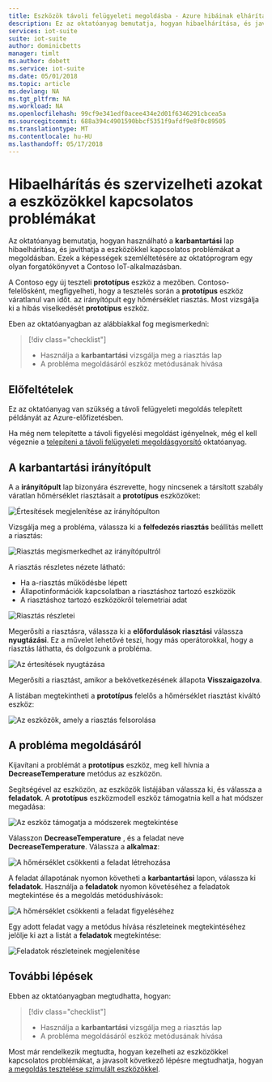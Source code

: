 ```yaml
---
title: Eszközök távoli felügyeleti megoldásba - Azure hibáinak elhárítása |} Microsoft Docs
description: Ez az oktatóanyag bemutatja, hogyan hibaelhárítása, és javíthatja a távoli felügyeleti megoldásba eszközökkel kapcsolatos problémákat.
services: iot-suite
suite: iot-suite
author: dominicbetts
manager: timlt
ms.author: dobett
ms.service: iot-suite
ms.date: 05/01/2018
ms.topic: article
ms.devlang: NA
ms.tgt_pltfrm: NA
ms.workload: NA
ms.openlocfilehash: 99cf9e341edf0acee434e2d01f6346291cbcea5a
ms.sourcegitcommit: 688a394c4901590bbcf5351f9afdf9e8f0c89505
ms.translationtype: MT
ms.contentlocale: hu-HU
ms.lasthandoff: 05/17/2018
---
```

# <a name="troubleshoot-and-remediate-device-issues"></a>Hibaelhárítás és szervizelheti azokat a eszközökkel kapcsolatos problémákat

Az oktatóanyag bemutatja, hogyan használható a **karbantartási** lap hibaelhárítása, és javíthatja a eszközökkel kapcsolatos problémákat a megoldásban. Ezek a képességek szemléltetésére az oktatóprogram egy olyan forgatókönyvet a Contoso IoT-alkalmazásban.

A Contoso egy új teszteli **prototípus** eszköz a mezőben. Contoso-felelősként, megfigyelheti, hogy a tesztelés során a **prototípus** eszköz váratlanul van időt. az irányítópult egy hőmérséklet riasztás. Most vizsgálja ki a hibás viselkedését **prototípus** eszköz.

Eben az oktatóanyagban az alábbiakkal fog megismerkedni:

>[!div class="checklist"]
> * Használja a **karbantartási** vizsgálja meg a riasztás lap
> * A probléma megoldásáról eszköz metódusának hívása

## <a name="prerequisites"></a>Előfeltételek

Ez az oktatóanyag van szükség a távoli felügyeleti megoldás telepített példányát az Azure-előfizetésben.

Ha még nem telepítette a távoli figyelési megoldást igényelnek, még el kell végeznie a [telepíteni a távoli felügyeleti megoldásgyorsító](../iot-accelerators/iot-accelerators-remote-monitoring-deploy.md) oktatóanyag.

## <a name="use-the-maintenance-dashboard"></a>A karbantartási irányítópult

A a **irányítópult** lap bizonyára észrevette, hogy nincsenek a társított szabály váratlan hőmérséklet riasztásait a **prototípus** eszközöket:

![Értesítések megjelenítése az irányítópulton](media/iot-suite-remote-monitoring-maintain/dashboardalarm.png)

Vizsgálja meg a probléma, válassza ki a **felfedezés riasztás** beállítás mellett a riasztás:

![Riasztás megismerkedhet az irányítópultról](media/iot-suite-remote-monitoring-maintain/dashboardexplorealarm.png)

A riasztás részletes nézete látható:

* Ha a-riasztás működésbe lépett
* Állapotinformációk kapcsolatban a riasztáshoz tartozó eszközök
* A riasztáshoz tartozó eszközökről telemetriai adat

![Riasztás részletei](media/iot-suite-remote-monitoring-maintain/maintenancealarmdetail.png)

Megerősíti a riasztásra, válassza ki a **előfordulások riasztási** válassza **nyugtázási**. Ez a művelet lehetővé teszi, hogy más operátorokkal, hogy a riasztás láthatta, és dolgozunk a probléma.

![Az értesítések nyugtázása](media/iot-suite-remote-monitoring-maintain/maintenanceacknowledge.png)

Megerősíti a riasztást, amikor a bekövetkezésének állapota **Visszaigazolva**.

A listában megtekintheti a **prototípus** felelős a hőmérséklet riasztást kiváltó eszköz:

![Az eszközök, amely a riasztás felsorolása](media/iot-suite-remote-monitoring-maintain/maintenanceresponsibledevice.png)

## <a name="remediate-the-issue"></a>A probléma megoldásáról

Kijavítani a problémát a **prototípus** eszköz, meg kell hívnia a **DecreaseTemperature** metódus az eszközön.

Segítségével az eszközön, az eszközök listájában válassza ki, és válassza a **feladatok**. A **prototípus** eszközmodell eszköz támogatnia kell a hat módszer megadása:

![Az eszköz támogatja a módszerek megtekintése](media/iot-suite-remote-monitoring-maintain/maintenancemethods.png)

Válasszon **DecreaseTemperature** , és a feladat neve **DecreaseTemperature**. Válassza a **alkalmaz**:

![A hőmérséklet csökkenti a feladat létrehozása](media/iot-suite-remote-monitoring-maintain/maintenancecreatejob.png)

A feladat állapotának nyomon követheti a **karbantartási** lapon, válassza ki **feladatok**. Használja a **feladatok** nyomon követéséhez a feladatok megtekintése és a megoldás metódushívások:

![A hőmérséklet csökkenti a feladat figyeléséhez](media/iot-suite-remote-monitoring-maintain/maintenancerunningjob.png)

Egy adott feladat vagy a metódus hívása részleteinek megtekintéséhez jelölje ki azt a listát a **feladatok** megtekintése:

![Feladatok részleteinek megjelenítése](media/iot-suite-remote-monitoring-maintain/maintenancejobdetail.png)

## <a name="next-steps"></a>További lépések

Ebben az oktatóanyagban megtudhatta, hogyan:

<!-- Repeat task list from intro -->
>[!div class="checklist"]
> * Használja a **karbantartási** vizsgálja meg a riasztás lap
> * A probléma megoldásáról eszköz metódusának hívása

Most már rendelkezik megtudta, hogyan kezelheti az eszközökkel kapcsolatos problémákat, a javasolt következő lépésre megtudhatja, hogyan [a megoldás tesztelése szimulált eszközökkel](iot-suite-remote-monitoring-test.md).

<!-- Next tutorials in the sequence -->